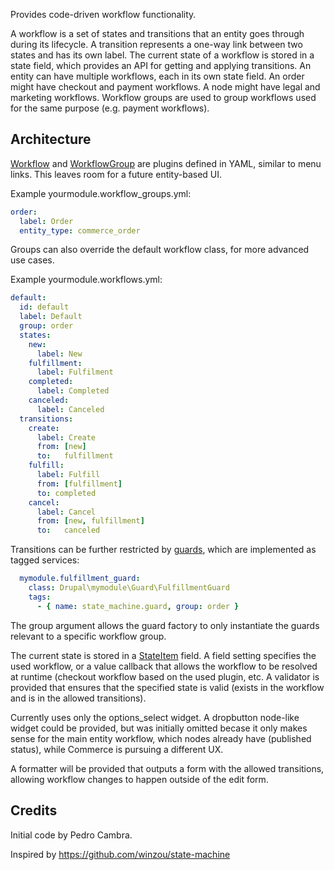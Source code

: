 Provides code-driven workflow functionality.

A workflow is a set of states and transitions that an entity goes through during its lifecycle.
A transition represents a one-way link between two states and has its own label.
The current state of a workflow is stored in a state field, which provides an API for getting and
applying transitions. An entity can have multiple workflows, each in its own state field.
An order might have checkout and payment workflows. A node might have legal and marketing workflows.
Workflow groups are used to group workflows used for the same purpose (e.g. payment workflows).

Architecture
------------
[Workflow](https://github.com/bojanz/state_machine/blob/8.x-1.x/src/Plugin/Workflow/WorkflowInterface.php) and [WorkflowGroup](https://github.com/bojanz/state_machine/blob/8.x-1.x/src/Plugin/WorkflowGroup/WorkflowGroupInterface.php) are plugins defined in YAML, similar to menu links.
This leaves room for a future entity-based UI.

Example yourmodule.workflow_groups.yml:
```yaml
order:
  label: Order
  entity_type: commerce_order
```
Groups can also override the default workflow class, for more advanced use cases.

Example yourmodule.workflows.yml:
```yaml
default:
  id: default
  label: Default
  group: order
  states:
    new:
      label: New
    fulfillment:
      label: Fulfilment
    completed:
      label: Completed
    canceled:
      label: Canceled
  transitions:
    create:
      label: Create
      from: [new]
      to:   fulfillment
    fulfill:
      label: Fulfill
      from: [fulfillment]
      to: completed
    cancel:
      label: Cancel
      from: [new, fulfillment]
      to:   canceled
```

Transitions can be further restricted by [guards](https://github.com/bojanz/state_machine/blob/8.x-1.x/src/Guard/GuardInterface.php), which are implemented as tagged services:
```yaml
  mymodule.fulfillment_guard:
    class: Drupal\mymodule\Guard\FulfillmentGuard
    tags:
      - { name: state_machine.guard, group: order }
```
The group argument allows the guard factory to only instantiate the guards relevant
to a specific workflow group.

The current state is stored in a [StateItem](https://github.com/bojanz/state_machine/blob/8.x-1.x/src/Plugin/Field/FieldType/StateItem.php) field.
A field setting specifies the used workflow, or a value callback that allows
the workflow to be resolved at runtime (checkout workflow based on the used plugin, etc.
A validator is provided that ensures that the specified state is valid (exists in the
workflow and is in the allowed transitions).

Currently uses only the options_select widget.
A dropbutton node-like widget could be provided, but was initially omitted becase
it only makes sense for the main entity workflow, which nodes already have (published status),
while Commerce is pursuing a different UX.

A formatter will be provided that outputs a form with the allowed transitions,
allowing workflow changes to happen outside of the edit form.

Credits
-------
Initial code by Pedro Cambra.

Inspired by https://github.com/winzou/state-machine
